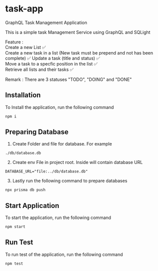 # task-app

GraphQL Task Management Application

This is a simple task Management Service using GraphQL and SQLight

Feature :  
    Create a new List ✅  
    Create a new task in a list  (New task must be prepend and not has been complete)  ✅
    Update a task (title and status) ✅  
    Move a task to a specfic position in the list ✅  
    Retrieve all lists and their tasks ✅  

Remark :
There are 3 statuses "TODO", "DOING" and "DONE"

## Installation

To Install the application, run the following command

```bash
npm i
```

## Preparing Database

1. Create Folder and file for database. For example

```
./db/database.db
```

2. Create env File in project root. Inside will contain database URL

```env
DATABASE_URL="file:../db/database.db"
```

3. Lastly run the following command to prepare databases

```bash
npx prisma db push
```

## Start Application

To start the application, run the following command

```bash
npm start
```

## Run Test

To run test of the application, run the following command

```bash
npm test
```
